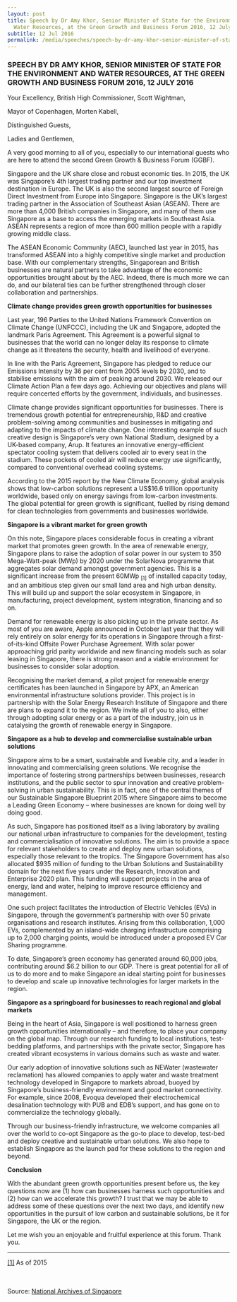```yaml
---
layout: post
title: Speech by Dr Amy Khor, Senior Minister of State for the Environment and
  Water Resources, at the Green Growth and Business Forum 2016, 12 July 2016
subtitle: 12 Jul 2016
permalink: /media/speeches/speech-by-dr-amy-khor-senior-minister-of-state-for-the-environment-and-water-resources-at-the-green-growth-and-business-forum-2016-12-july-2016
---
```

### SPEECH BY DR AMY KHOR, SENIOR MINISTER OF STATE FOR THE ENVIRONMENT AND WATER RESOURCES, AT THE GREEN GROWTH AND BUSINESS FORUM 2016, 12 JULY 2016

Your Excellency, British High Commissioner, Scott Wightman,

Mayor of Copenhagen, Morten Kabell,

Distinguished Guests,

Ladies and Gentlemen,

A very good morning to all of you, especially to our international guests who are here to attend the second Green Growth & Business Forum (GGBF).

Singapore and the UK share close and robust economic ties. In 2015, the UK was Singapore’s 4th largest trading partner and our top investment destination in Europe. The UK is also the second largest source of Foreign Direct Investment from Europe into Singapore. Singapore is the UK’s largest trading partner in the Association of Southeast Asian (ASEAN). There are more than 4,000 British companies in Singapore, and many of them use Singapore as a base to access the emerging markets in Southeast Asia. ASEAN represents a region of more than 600 million people with a rapidly growing middle class.

The ASEAN Economic Community (AEC), launched last year in 2015, has transformed ASEAN into a highly competitive single market and production base. With our complementary strengths, Singaporean and British businesses are natural partners to take advantage of the economic opportunities brought about by the AEC. Indeed, there is much more we can do, and our bilateral ties can be further strengthened through closer collaboration and partnerships.

**Climate change provides green growth opportunities for businesses**

Last year, 196 Parties to the United Nations Framework Convention on Climate Change (UNFCCC), including the UK and Singapore, adopted the landmark Paris Agreement. This Agreement is a powerful signal to businesses that the world can no longer delay its response to climate change as it threatens the security, health and livelihood of everyone.

In line with the Paris Agreement, Singapore has pledged to reduce our Emissions Intensity by 36 per cent from 2005 levels by 2030, and to stabilise emissions with the aim of peaking around 2030. We released our Climate Action Plan a few days ago. Achieving our objectives and plans will require concerted efforts by the government, individuals, and businesses.

Climate change provides significant opportunities for businesses. There is tremendous growth potential for entrepreneurship, R&D and creative problem-solving among communities and businesses in mitigating and adapting to the impacts of climate change. One interesting example of such creative design is Singapore’s very own National Stadium, designed by a UK-based company, Arup. It features an innovative energy-efficient spectator cooling system that delivers cooled air to every seat in the stadium. These pockets of cooled air will reduce energy use significantly, compared to conventional overhead cooling systems.

According to the 2015 report by the New Climate Economy, global analysis shows that low-carbon solutions represent a US$16.6 trillion opportunity worldwide, based only on energy savings from low-carbon investments. The global potential for green growth is significant, fuelled by rising demand for clean technologies from governments and businesses worldwide.

**Singapore is a vibrant market for green growth**

On this note, Singapore places considerable focus in creating a vibrant market that promotes green growth. In the area of renewable energy, Singapore plans to raise the adoption of solar power in our system to 350 Mega-Watt-peak (MWp) by 2020 under the SolarNova programme that aggregates solar demand amongst government agencies. This is a significant increase from the present 60MWp <a href="#1" id="1sub"><sub>[1]</sub></a> of installed capacity today, and an ambitious step given our small land area and high urban density. This will build up and support the solar ecosystem in Singapore, in manufacturing, project development, system integration, financing and so on.

Demand for renewable energy is also picking up in the private sector. As most of you are aware, Apple announced in October last year that they will rely entirely on solar energy for its operations in Singapore through a first-of-its-kind Offsite Power Purchase Agreement. With solar power approaching grid parity worldwide and new financing models such as solar leasing in Singapore, there is strong reason and a viable environment for businesses to consider solar adoption.

Recognising the market demand, a pilot project for renewable energy certificates has been launched in Singapore by APX, an American environmental infrastructure solutions provider. This project is in partnership with the Solar Energy Research Institute of Singapore and there are plans to expand it to the region. We invite all of you to also, either through adopting solar energy or as a part of the industry, join us in catalysing the growth of renewable energy in Singapore.

**Singapore as a hub to develop and commercialise sustainable urban solutions**

Singapore aims to be a smart, sustainable and liveable city, and a leader in innovating and commercialising green solutions. We recognise the importance of fostering strong partnerships between businesses, research institutions, and the public sector to spur innovation and creative problem-solving in urban sustainability. This is in fact, one of the central themes of our Sustainable Singapore Blueprint 2015 where Singapore aims to become a Leading Green Economy – where businesses are known for doing well by doing good.

As such, Singapore has positioned itself as a living laboratory by availing our national urban infrastructure to companies for the development, testing and commercialisation of innovative solutions. The aim is to provide a space for relevant stakeholders to create and deploy new urban solutions, especially those relevant to the tropics. The Singapore Government has also allocated $935 million of funding to the Urban Solutions and Sustainability domain for the next five years under the Research, Innovation and Enterprise 2020 plan. This funding will support projects in the area of energy, land and water, helping to improve resource efficiency and management.

One such project facilitates the introduction of Electric Vehicles (EVs) in Singapore, through the government’s partnership with over 50 private organisations and research institutes. Arising from this collaboration, 1,000 EVs, complemented by an island-wide charging infrastructure comprising up to 2,000 charging points, would be introduced under a proposed EV Car Sharing programme.

To date, Singapore’s green economy has generated around 60,000 jobs, contributing around $6.2 billion to our GDP. There is great potential for all of us to do more and to make Singapore an ideal starting point for businesses to develop and scale up innovative technologies for larger markets in the region.

**Singapore as a springboard for businesses to reach regional and global markets**

Being in the heart of Asia, Singapore is well positioned to harness green growth opportunities internationally – and therefore, to place your company on the global map. Through our research funding to local institutions, test-bedding platforms, and partnerships with the private sector, Singapore has created vibrant ecosystems in various domains such as waste and water.

Our early adoption of innovative solutions such as NEWater (wastewater reclamation) has allowed companies to apply water and waste treatment technology developed in Singapore to markets abroad, buoyed by Singapore’s business-friendly environment and good market connectivity. For example, since 2008, Evoqua developed their electrochemical desalination technology with PUB and EDB’s support, and has gone on to commercialize the technology globally.

Through our business-friendly infrastructure, we welcome companies all over the world to co-opt Singapore as the go-to place to develop, test-bed and deploy creative and sustainable urban solutions. We also hope to establish Singapore as the launch pad for these solutions to the region and beyond.

**Conclusion**

With the abundant green growth opportunities present before us, the key questions now are (1) how can businesses harness such opportunities and (2) how can we accelerate this growth? I trust that we may be able to address some of these questions over the next two days, and identify new opportunities in the pursuit of low carbon and sustainable solutions, be it for Singapore, the UK or the region.

Let me wish you an enjoyable and fruitful experience at this forum. Thank you.

___

<a href="#1sub" id="1" name="1">[1]</a> As of 2015
<br><br><br>


Source: [National Archives of Singapore](https://www.nas.gov.sg/archivesonline/data/pdfdoc/MSE_20160712004.pdf)
